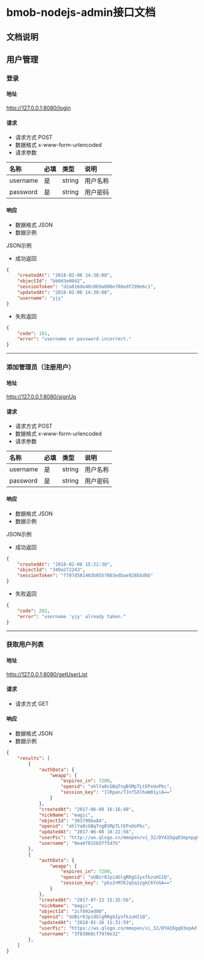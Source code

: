 # bmob-nodejs-admin接口文档

## 文档说明


## 用户管理

### 登录

#### 地址

http://127.0.0.1:8080/login

#### 请求

* 请求方式 POST
* 数据格式 x-www-form-urlencoded
* 请求参数

| 名称      | 必填 | 类型     | 说明   |
|:--------|:---|:-------|:-----|
| username | 是  | string | 用户名称 |
| password | 是  | string | 用户密码 |

#### 响应

* 数据格式 JSON
* 数据示例

JSON示例
- 成功返回
```json
{
    "createdAt": "2018-02-06 14:38:08",
    "objectId": "bb0d3e0042",
    "sessionToken": "d2a016de40c0b9a080e788edf299e6c1",
    "updatedAt": "2018-02-06 14:38:08",
    "username": "yjy"
}
```

- 失败返回
```json
{
    "code": 101,
    "error": "username or password incorrect."
}
```

- - -

### 添加管理员（注册用户）

#### 地址

http://127.0.0.1:8080/signUp

#### 请求

* 请求方式 POST
* 数据格式 x-www-form-urlencoded
* 请求参数

| 名称      | 必填 | 类型     | 说明   |
|:--------|:---|:-------|:-----|
| username | 是  | string | 用户名称 |
| password | 是  | string | 用户密码 |


#### 响应

* 数据格式 JSON
* 数据示例

JSON示例
- 成功返回
```json
{
    "createdAt": "2018-02-06 15:22:38",
    "objectId": "349a272243",
    "sessionToken": "f707d581403b0557803edbae928b5d6b"
}
```

- 失败返回
```json
{
    "code": 202,
    "error": "username 'yjy' already taken."
}
```

- - -

### 获取用户列表

#### 地址

http://127.0.0.1:8080/getUserList

#### 请求

* 请求方式 GET

#### 响应

* 数据格式 JSON
* 数据示例

```json
{
	"results": [
        {
            "authData": {
                "weapp": {
                    "expires_in": 7200,
                    "openid": "ohlYa0cGBqTngBSMpTLtEPxUoPbc",
                    "session_key": "1lRpan/TJnfSXlhaW01yiA=="
                }
            },
            "createdAt": "2017-06-08 16:16:40",
            "nickName": "magic",
            "objectId": "303798ba84",
            "openid": "ohlYa0cGBqTngBSMpTLtEPxUoPbc",
            "updatedAt": "2017-06-08 18:22:56",
            "userPic": "http://wx.qlogo.cn/mmopen/vi_32/DYAIOgq83epnpg0DmlT4IT7RLDy8NZPt5ehb0UpXc4jkbRAB12lLA3IxQQu6K0FYl6xIzm8fXEeL7PEeGtRfmA/0",
            "username": "0ea0f015b5ff5d7b"
        },
        {
            "authData": {
                "weapp": {
                    "expires_in": 7200,
                    "openid": "oUBzr0JpidGlgRRgGIyxfkzuHI1Q",
                    "session_key": "pkz2+M7KJqSq1zgkC6YnGA=="
                }
            },
            "createdAt": "2017-07-13 15:35:56",
            "nickName": "magic",
            "objectId": "2cf892ed00",
            "openid": "oUBzr0JpidGlgRRgGIyxfkzuHI1Q",
            "updatedAt": "2018-01-26 11:31:59",
            "userPic": "https://wx.qlogo.cn/mmopen/vi_32/DYAIOgq83epAdlVeNZWaewQktkjXqAZOhO9sB3s5SMyyk8sevic5dn9HcqSkySx1IZ7g9GHGZiaITNxavzhDy2uw/0",
            "username": "3f83060cf7970e32"
        },
	]
}
```